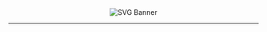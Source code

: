 <!-- Bắt đầu README -->
<h2 align="center"></h2>
<p align="center">
  <img src="https://svg-banners.vercel.app/api?type=origin&text1=Hello%20World!&width=800&height=200" alt="SVG Banner" />
</p>

---
